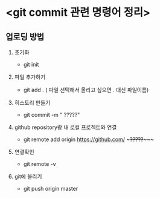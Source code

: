 # <git commit 관련 명령어 정리>

## 업로딩 방법

1. 초기화 
   - git init

2. 파일 추가하기
   - git add . ( 파일 선택해서 올리고 싶으면 . 대신 파일이름)

3. 히스토리 만들기
   - git commit -m "  ?????"

4. github repository랑 내 로컬 프로젝트와 연결
   - git remote add origin https://github.com/ ~~~~~?????~~~~~~~ 

5. 연결확인
   - git remote -v

6. git에 올리기
   - git push origin master 